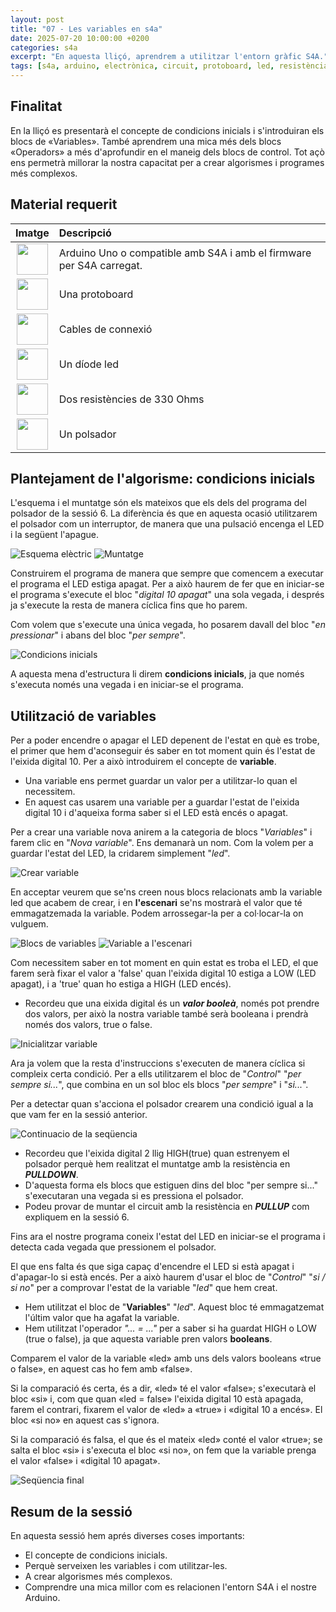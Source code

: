 ```yaml
---
layout: post
title: "07 - Les variables en s4a"
date: 2025-07-20 10:00:00 +0200
categories: s4a
excerpt: "En aquesta lliçó, aprendrem a utilitzar l'entorn gràfic S4A."
tags: [s4a, arduino, electrònica, circuit, protoboard, led, resistència, potenciòmetre]
---
```


[img1]: /assets/imatges/s4a/s4a_07_esquema.png "Esquema elèctric"
[img2]: /assets/imatges/s4a/s4a_07_muntatge.png "Muntage"
[img3]: /assets/imatges/s4a/s4a_07_01.png "Condicions inicials"
[img4]: /assets/imatges/s4a/s4a_07_02.png "Crear variable"
[img5]: /assets/imatges/s4a/s4a_07_03a.png "Blocs de variables"
[img6]: /assets/imatges/s4a/s4a_07_03b.png "Variable a l'escenari"
[img7]: /assets/imatges/s4a/s4a_07_04.png "Inicialitzar variable"
[img8]: /assets/imatges/s4a/s4a_07_05.png "Continuacio de la seqüencia"
[img9]: /assets/imatges/s4a/s4a_07_06.png "Seqüència final"

## Finalitat

En la lliçó es presentarà el concepte de condicions inicials i s'introduiran els blocs de «Variables». També aprendrem una mica més dels blocs «Operadors» a més d'aprofundir en el maneig dels blocs de control. Tot açò ens permetrà millorar la nostra capacitat per a crear algorismes i programes més complexos.

## Material requerit

|                               Imatge                               | Descripció                                                           |
| :----------------------------------------------------------------: | :------------------------------------------------------------------- |
|   <img src="/assets/imatges/mat/mat_unor3.png" width="50" height="50">    | Arduino Uno o compatible amb S4A i amb el firmware per S4A carregat. |
| <img src="/assets/imatges/mat/mat_protoboard.png" width="50" height="50"> | Una protoboard                                                       |
|   <img src="/assets/imatges/mat/mat_dupont.png" width="50" height="50">   | Cables de connexió                                                   |
|    <img src="/assets/imatges/mat/mat_led.png" width="50" height="50">     | Un díode led                                                         |
|  <img src="/assets/imatges/mat/mat_resis330.png" width="50" height="50">  | Dos resistències de 330 Ohms                                         |
|  <img src="/assets/imatges/mat/mat_polsador.png" width="50" height="50">  | Un polsador                                                          |

## Plantejament de l'algorisme: condicions inicials

L'esquema i el muntatge són els mateixos que els dels del programa del polsador de la sessió 6. La diferència és que en aquesta ocasió utilitzarem el polsador com un interruptor, de manera que una pulsació encenga el LED i la següent l'apague.

![Esquema elèctric][img1]
![Muntatge][img2]

Construirem el programa de manera que sempre que comencem a executar el programa el LED estiga apagat. Per a això haurem de fer que en iniciar-se el programa s'execute el bloc "_digital 10 apagat_" una sola vegada, i després ja s'execute la resta de manera cíclica fins que ho parem.

Com volem que s'execute una única vegada, ho posarem davall del bloc "_en pressionar_" i abans del bloc "_per sempre_".

![Condicions inicials][img3]

A aquesta mena d'estructura li direm **condicions inicials**, ja que només s'executa només una vegada i en iniciar-se el programa.

## Utilització de variables

Per a poder encendre o apagar el LED depenent de l'estat en què es trobe, el primer que hem d'aconseguir és saber en tot moment quin és l'estat de l'eixida digital 10. Per a això introduirem el concepte de **variable**.

- Una variable ens permet guardar un valor per a utilitzar-lo quan el necessitem.
- En aquest cas usarem una variable per a guardar l'estat de l'eixida digital 10 i d'aqueixa forma saber si el LED està encés o apagat.

Per a crear una variable nova anirem a la categoria de blocs "_Variables_" i farem clic en "_Nova variable_". Ens demanarà un nom. Com la volem per a guardar l'estat del LED, la cridarem simplement "_led_".

![Crear variable][img4]

En acceptar veurem que se'ns creen nous blocs relacionats amb la variable led que acabem de crear, i en **l'escenari** se'ns mostrarà el valor que té emmagatzemada la variable. Podem arrossegar-la per a col·locar-la on vulguem.

![Blocs de variables][img5]
![Variable a l'escenari][img6]

Com necessitem saber en tot moment en quin estat es troba el LED, el que farem serà fixar el valor a 'false' quan l'eixida digital 10 estiga a LOW (LED apagat), i a 'true' quan ho estiga a HIGH (LED encés).

- Recordeu que una eixida digital és un **_valor booleà_**, només pot prendre dos valors, per això la nostra variable també serà booleana i prendrà només dos valors, true o false.

![Inicialitzar variable][img7]

Ara ja volem que la resta d'instruccions s'executen de manera cíclica si compleix certa condició. Per a ells utilitzarem el bloc de "_Control_" "_per sempre si..._", que combina en un sol bloc els blocs "_per sempre_" i "_si..._".

Per a detectar quan s'acciona el polsador crearem una condició igual a la que vam fer en la sessió anterior.

![Continuacio de la seqüencia][img8]

- Recordeu que l'eixida digital 2 llig HIGH(true) quan estrenyem el polsador perquè hem realitzat el muntatge amb la resistència en **_PULLDOWN_**.
- D'aquesta forma els blocs que estiguen dins del bloc "per sempre si..." s'executaran una vegada si es pressiona el polsador.
- Podeu provar de muntar el circuit amb la resistència en **_PULLUP_** com expliquem en la sessió 6.

Fins ara el nostre programa coneix l'estat del LED en iniciar-se el programa i detecta cada vegada que pressionem el polsador.

El que ens falta és que siga capaç d'encendre el LED si està apagat i d'apagar-lo si està encés. Per a això haurem d'usar el bloc de "_Control_" "_si / si no_" per a comprovar l'estat de la variable "_led_" que hem creat.

- Hem utilitzat el bloc de "**Variables**" "_led_". Aquest bloc té emmagatzemat l'últim valor que ha agafat la variable.
- Hem utilitzat l'operador _"... = ..."_ per a saber si ha guardat HIGH o LOW (true o false), ja que aquesta variable pren valors **booleans**.

Comparem el valor de la variable «led» amb uns dels valors booleans «true o false», en aquest cas ho fem amb «false».

Si la comparació és certa, és a dir, «led» té el valor «false»; s'executarà el bloc «si» i, com que quan «led = false» l'eixida digital 10 està apagada, farem el contrari, fixarem el valor de «led» a «true» i «digital 10 a encés». El bloc «si no» en aquest cas s'ignora.

Si la comparació és falsa, el que és el mateix «led» conté el valor «true»; se salta el bloc «si» i s'executa el bloc «si no», on fem que la variable prenga el valor «false» i «digital 10 apagat».

![Seqüencia final][img9]

## Resum de la sessió

En aquesta sessió hem aprés diverses coses importants:

- El concepte de condicions inicials.
- Perquè serveixen les variables i com utilitzar-les.
- A crear algorismes més complexos.
- Comprendre una mica millor com es relacionen l'entorn S4A i el
  nostre Arduino.


